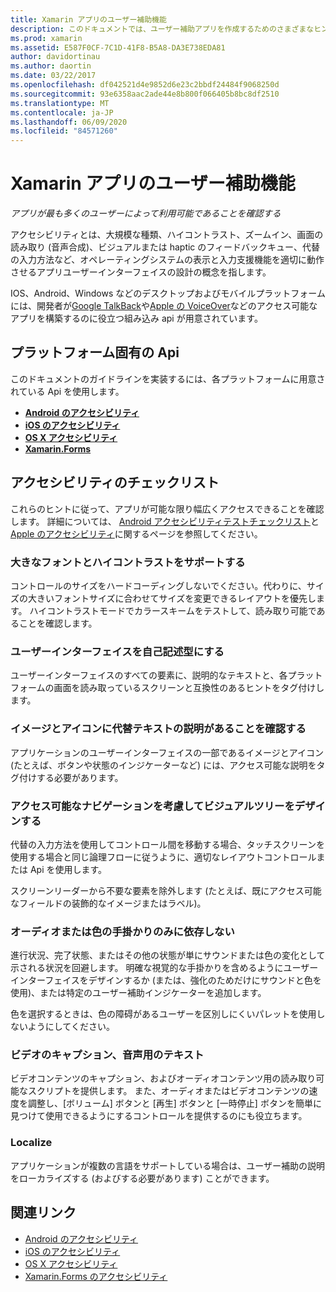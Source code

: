 ```yaml
---
title: Xamarin アプリのユーザー補助機能
description: このドキュメントでは、ユーザー補助アプリを作成するためのさまざまなヒントを提供します。 たとえば、大きなフォント、ハイコントラスト、自己記述型のインターフェイスなどに関する推奨事項が含まれています。
ms.prod: xamarin
ms.assetid: E587F0CF-7C1D-41F8-B5A8-DA3E738EDA81
author: davidortinau
ms.author: daortin
ms.date: 03/22/2017
ms.openlocfilehash: df042521d4e9852d6e23c2bbdf24484f9068250d
ms.sourcegitcommit: 93e6358aac2ade44e8b800f066405b8bc8df2510
ms.translationtype: MT
ms.contentlocale: ja-JP
ms.lasthandoff: 06/09/2020
ms.locfileid: "84571260"
---
```

# <a name="accessibility-in-xamarin-apps"></a>Xamarin アプリのユーザー補助機能

_アプリが最も多くのユーザーによって利用可能であることを確認する_

アクセシビリティとは、大規模な種類、ハイコントラスト、ズームイン、画面の読み取り (音声合成)、ビジュアルまたは haptic のフィードバックキュー、代替の入力方法など、オペレーティングシステムの表示と入力支援機能を適切に動作させるアプリユーザーインターフェイスの設計の概念を指します。

IOS、Android、Windows などのデスクトップおよびモバイルプラットフォームには、開発者が[Google TalkBack](https://play.google.com/store/apps/details?id=com.google.android.marvin.talkback)や[Apple の VoiceOver](https://www.apple.com/accessibility/ios/voiceover/)などのアクセス可能なアプリを構築するのに役立つ組み込み api が用意されています。

## <a name="platform-specific-apis"></a>プラットフォーム固有の Api

このドキュメントのガイドラインを実装するには、各プラットフォームに用意されている Api を使用します。

- [**Android のアクセシビリティ**](~/android/app-fundamentals/accessibility.md)
- [**iOS のアクセシビリティ**](~/ios/app-fundamentals/accessibility.md)
- [**OS X アクセシビリティ**](~/mac/app-fundamentals/accessibility.md)
- [**Xamarin.Forms**](~/xamarin-forms/app-fundamentals/accessibility/index.md)

<a name="checklist"></a>

## <a name="accessibility-checklist"></a>アクセシビリティのチェックリスト

これらのヒントに従って、アプリが可能な限り幅広くアクセスできることを確認します。 詳細については、 [Android アクセシビリティテストチェックリスト](https://developer.android.com/training/accessibility/testing.html)と[Apple のアクセシビリティ](https://www.apple.com/accessibility/)に関するページを参照してください。

### <a name="support-large-fonts-and-high-contrast"></a>大きなフォントとハイコントラストをサポートする

コントロールのサイズをハードコーディングしないでください。代わりに、サイズの大きいフォントサイズに合わせてサイズを変更できるレイアウトを優先します。
ハイコントラストモードでカラースキームをテストして、読み取り可能であることを確認します。

### <a name="make-the-user-interface-self-describing"></a>ユーザーインターフェイスを自己記述型にする

ユーザーインターフェイスのすべての要素に、説明的なテキストと、各プラットフォームの画面を読み取っているスクリーンと互換性のあるヒントをタグ付けします。

### <a name="ensure-that-images-and-icons-have-an-alternate-text-description"></a>イメージとアイコンに代替テキストの説明があることを確認する

アプリケーションのユーザーインターフェイスの一部であるイメージとアイコン (たとえば、ボタンや状態のインジケーターなど) には、アクセス可能な説明をタグ付けする必要があります。

### <a name="design-the-visual-tree-with-accessible-navigation-in-mind"></a>アクセス可能なナビゲーションを考慮してビジュアルツリーをデザインする

代替の入力方法を使用してコントロール間を移動する場合、タッチスクリーンを使用する場合と同じ論理フローに従うように、適切なレイアウトコントロールまたは Api を使用します。

スクリーンリーダーから不要な要素を除外します (たとえば、既にアクセス可能なフィールドの装飾的なイメージまたはラベル)。

### <a name="dont-rely-on-audio-or-color-cues-alone"></a>オーディオまたは色の手掛かりのみに依存しない

進行状況、完了状態、またはその他の状態が単にサウンドまたは色の変化として示される状況を回避します。 明確な視覚的な手掛かりを含めるようにユーザーインターフェイスをデザインするか (または、強化のためだけにサウンドと色を使用)、または特定のユーザー補助インジケーターを追加します。

色を選択するときは、色の障碍があるユーザーを区別しにくいパレットを使用しないようにしてください。

### <a name="captioning-for-video-text-for-audio"></a>ビデオのキャプション、音声用のテキスト

ビデオコンテンツのキャプション、およびオーディオコンテンツ用の読み取り可能なスクリプトを提供します。 また、オーディオまたはビデオコンテンツの速度を調整し、[ボリューム] ボタンと [再生] ボタンと [一時停止] ボタンを簡単に見つけて使用できるようにするコントロールを提供するのにも役立ちます。

### <a name="localize"></a>Localize

アプリケーションが複数の言語をサポートしている場合は、ユーザー補助の説明をローカライズする (およびする必要があります) ことができます。

## <a name="related-links"></a>関連リンク

- [Android のアクセシビリティ](~/android/app-fundamentals/accessibility.md)
- [iOS のアクセシビリティ](~/ios/app-fundamentals/accessibility.md)
- [OS X アクセシビリティ](~/mac/app-fundamentals/accessibility.md)
- [Xamarin.Forms のアクセシビリティ](~/xamarin-forms/app-fundamentals/accessibility/index.md)
